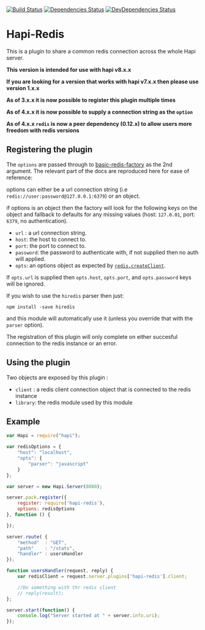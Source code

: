 [![Build Status](https://secure.travis-ci.org/sandfox/node-hapi-redis.png)](http://travis-ci.org/sandfox/node-hapi-redis)
[![Dependencies Status](https://david-dm.org/sandfox/node-hapi-redis.png)](https://david-dm.org/sandfox/node-hapi-redis)
[![DevDependencies Status](https://david-dm.org/sandfox/node-hapi-redis/dev-status.png)](https://david-dm.org/sandfox/node-hapi-redis#info=devDependencies)

# Hapi-Redis

This is a plugin to share a common redis connection across the whole Hapi server.

__This version is intended for use with hapi v8.x.x__

__If you are looking for a version that works with hapi v7.x.x then please use version 1.x.x__

__As of 3.x.x it is now possible to register this plugin multiple times__

__As of 4.x.x it is now possible to supply a connection string as the `option`__

__As of 4.x.x `redis` is now a peer dependency (0.12.x) to allow users more freedom with redis versions__



## Registering the plugin

The `options` are passed through to [basic-redis-factory](https://github.com/sandfox/node-basic-redis-factory/tree/v0.0.3#api) as the 2nd argument. The relevant part of the docs are reproduced here for ease of reference:

options can either be a url connection string (i.e `redis://user:password@127.0.0.1:6379`) or an object.

if options is an object then the factory will look for the following keys on the object
and fallback to defaults for any missing values (host: `127.0.01`, port: `6379`, no authentication).

- `url` : a url connection string.
- `host`: the host to connect to.
- `port`: the port to connect to.
- `password`: the password to authenticate with, if not supplied then no auth will applied.
- `opts`: an options object as expected by [`redis.createClient`](https://github.com/mranney/node_redis#rediscreateclient).

If `opts.url` is supplied then `opts.host`, `opts.port`, and `opts.password` keys will be ignored.

If you wish to use the `hiredis` parser then just:
```
npm install -save hiredis
```
and this module will automatically use it (unless you override that with the `parser` option).

The registration of this plugin will only complete on either succesful connection to the redis instance or an error.

## Using the plugin

Two objects are exposed by this plugin :

- `client` : a redis client connection object that is connected to the redis instance
- `library`: the redis module used by this module

## Example

```js
var Hapi = require("hapi");

var redisOptions = {
    "host": "localhost",
    "opts": {
        "parser": "javascript"
    }
};

var server = new Hapi.Server(8080);

server.pack.register({
    register: require('hapi-redis'),
    options: redisOptions
}, function () {

});

server.route( {
    "method"  : "GET",
    "path"    : "/stats",
    "handler" : usersHandler
});

function usersHandler(request, reply) {
    var redisClient = request.server.plugins['hapi-redis'].client;

    //Do something with thr redis client
    // reply(result);
};

server.start(function() {
    console.log("Server started at " + server.info.uri);
});
```
